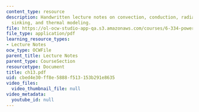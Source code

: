 ```yaml
---
content_type: resource
description: Handwritten lecture notes on convection, conduction, radiation, heat
  sinking, and thermal modeling.
file: https://ol-ocw-studio-app-qa.s3.amazonaws.com/courses/6-334-power-electronics-spring-2007/cbed4e30ff8e5888f513153b291e8635_ch13.pdf
file_type: application/pdf
learning_resource_types:
- Lecture Notes
ocw_type: OCWFile
parent_title: Lecture Notes
parent_type: CourseSection
resourcetype: Document
title: ch13.pdf
uid: cbed4e30-ff8e-5888-f513-153b291e8635
video_files:
  video_thumbnail_file: null
video_metadata:
  youtube_id: null
---
```

